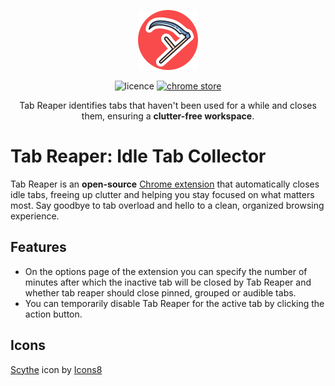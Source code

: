 <p align="center">
  <img src="public/icons/icon-active-96.png" />
</p>
<p align="center">
  <img src="https://img.shields.io/github/license/vladbulyukhin/tab-reaper" alt="licence" />
  <a href="https://chrome.google.com/webstore/detail/tab-reaper-idle-tab-colle/lpdcbkckljbnkjbajmjhehdilncjjgii"><img src="https://img.shields.io/chrome-web-store/v/lpdcbkckljbnkjbajmjhehdilncjjgii" alt="chrome store" /></a>
</p>
<p align="center">
    Tab Reaper identifies tabs that haven't been used for a while and closes them, ensuring a <strong>clutter-free workspace</strong>.
</p>


# Tab Reaper: Idle Tab Collector

Tab Reaper is an <strong>open-source</strong> [Chrome extension](https://chrome.google.com/webstore/detail/tab-reaper-idle-tab-colle/lpdcbkckljbnkjbajmjhehdilncjjgii) that automatically closes idle tabs, freeing up clutter and
helping you stay focused on what matters most. Say goodbye to tab overload and hello to a clean,
organized browsing experience.

## Features

- On the options page of the extension you can specify the number of minutes after which the inactive tab will be closed by Tab Reaper and whether tab reaper should close pinned, grouped or audible tabs.
- You can temporarily disable Tab Reaper for the active tab by clicking the action button.

## Icons

[Scythe](https://icons8.com/icon/3kG9VMNDb2FM/scythe) icon by [Icons8](https://icons8.com)

